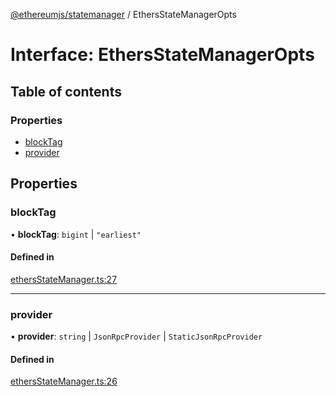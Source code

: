 [@ethereumjs/statemanager](../README.md) / EthersStateManagerOpts

# Interface: EthersStateManagerOpts

## Table of contents

### Properties

- [blockTag](EthersStateManagerOpts.md#blocktag)
- [provider](EthersStateManagerOpts.md#provider)

## Properties

### blockTag

• **blockTag**: `bigint` \| ``"earliest"``

#### Defined in

[ethersStateManager.ts:27](https://github.com/ethereumjs/ethereumjs-monorepo/blob/master/packages/statemanager/src/ethersStateManager.ts#L27)

___

### provider

• **provider**: `string` \| `JsonRpcProvider` \| `StaticJsonRpcProvider`

#### Defined in

[ethersStateManager.ts:26](https://github.com/ethereumjs/ethereumjs-monorepo/blob/master/packages/statemanager/src/ethersStateManager.ts#L26)
